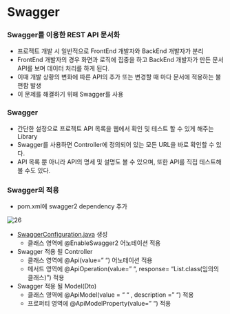 # Swagger

### Swagger를 이용한 REST API 문서화

- 프로젝트 개발 시 일반적으로 FrontEnd 개발자와 BackEnd 개발자가 분리
- FrontEnd 개발자의 경우 화면과 로직에 집중을 하고 BackEnd 개발자가 만든 문서 API를 보며 데이터 처리를 하게 된다.
- 이때 개발 상황의 변화에 따른 API의 추가 또는 변경할 때 마다 문서에 적용하는 불편함 발생
- 이 문제를 해결하기 위해 Swagger를 사용

### Swagger

- 간단한 설정으로 프로젝트 API 목록을 웹에서 확인 및 테스트 할 수 있게 해주는 Library
- Swagger를 사용하면 Controller에 정의되어 있는 모든 URL을 바로 확인할 수 있다.
- API 목록 뿐 아니라 API의 명세 및 설명도 볼 수 있으며, 또한 API를 직접 테스트해볼 수도 있다.

### Swagger의 적용

- pom.xml에 swagger2 dependency 추가

![26](https://user-images.githubusercontent.com/77624879/166157973-ffdaee3b-5a1c-451d-8065-a51162bba200.png)

- [SwaggerConfiguration.java](http://SwaggerConfiguration.java) 생성
    - 클래스 영역에 @EnableSwagger2 어노테이션 적용
- Swagger 적용 될 Controller
    - 클래스 영역에 @Api(value=” “) 어노테이션 적용
    - 메서드 영역에 @ApiOperation(value=” “, response= “List.class(임의의 클래스)”) 적용
- Swagger 적용 될 Model(Dto)
    - 클래스 영역에 @ApiModel(value = “ “ , description =” “) 적용
    - 프로퍼티 영역에 @ApiModelProperty(value=” “) 적용
